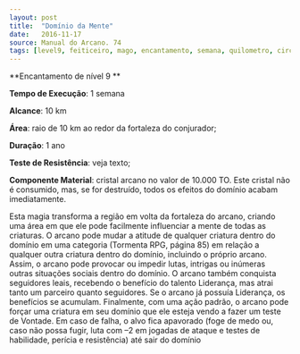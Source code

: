 ```yaml
---
layout: post
title:  "Domínio da Mente"
date:   2016-11-17
source: Manual do Arcano. 74
tags: [level9, feiticeiro, mago, encantamento, semana, quilometro, circulo, ano, componente]
---
```


**Encantamento de nível 9 **

**Tempo de Execução**: 1 semana

**Alcance**: 10 km

**Área**: raio de 10 km ao redor da fortaleza do conjurador;

**Duração**: 1 ano

**Teste de Resistência**: veja texto;

**Componente Material**: cristal arcano no valor de 10.000 TO. Este cristal não é consumido, mas, se for destruído, todos os efeitos do domínio acabam imediatamente.

Esta magia transforma a região em 
volta da fortaleza do arcano, criando 
uma área em que ele pode facilmente influenciar a mente de todas as criaturas. O 
arcano pode mudar a atitude de qualquer 
criatura dentro do domínio em uma categoria (Tormenta RPG, página 85) em 
relação a qualquer outra criatura dentro 
do domínio, incluindo o próprio arcano. 
Assim, o arcano pode provocar ou impedir lutas, intrigas ou inúmeras outras 
situações sociais dentro do domínio. O 
arcano também conquista seguidores 
leais, recebendo o benefício do talento 
Liderança, mas atrai tanto um parceiro 
quanto seguidores. Se o arcano já possuía 
Liderança, os benefícios se acumulam. 
Finalmente, com uma ação padrão, o arcano pode forçar uma criatura em seu 
domínio que ele esteja vendo a fazer um 
teste de Vontade. Em caso de falha, o 
alvo fica apavorado (foge de medo ou, 
caso não possa fugir, luta com –2 em 
jogadas de ataque e testes de habilidade, 
perícia e resistência) até sair do domínio

